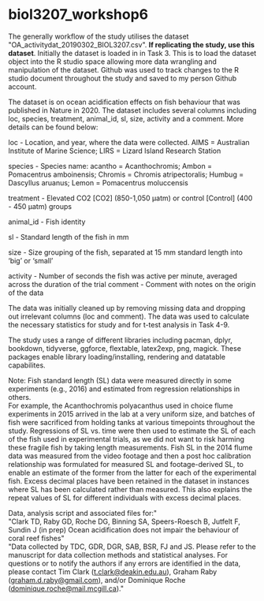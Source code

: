 # biol3207_workshop6

The generally workflow of the study utilises the dataset "OA_activitydat_20190302_BIOL3207.csv". **If replicating the study, use this dataset**. Initially the dataset is loaded in in Task 3. This is to load the dataset object into the R studio space allowing more data wrangling and manipulation of the dataset. Github was used to track changes to the R studio document throughout the study and saved to my person Github account.

The dataset is on ocean acidification effects on fish behaviour that was published in Nature in 2020. The dataset includes several columns including loc, species, treatment, animal_id, sl, size, activity and a comment. More details can be found below:

loc - Location, and year, where the data were collected. AIMS = Australian Institute of Marine Science; LIRS = Lizard Island Research Station

species - Species name: acantho = Acanthochromis; Ambon = Pomacentrus amboinensis; Chromis = Chromis atripectoralis; Humbug = Dascyllus aruanus; Lemon = Pomacentrus moluccensis

treatment - 	Elevated CO2 [CO2] (850-1,050 µatm) or control [Control] (400 - 450 µatm) groups

animal_id - Fish identity

sl - Standard length of the fish in mm

size - Size grouping of the fish, separated at 15 mm standard length into ‘big’ or ‘small’

activity - 	Number of seconds the fish was active per minute, averaged across the duration of the trial
comment - Comment with notes on the origin of the data

The data was initially cleaned up by removing missing data and dropping out irrelevant columns (loc and comment). The data was used to calculate the necessary statistics for study and for t-test analysis in Task 4-9.

The study uses a range of different libraries including pacman, dplyr, bookdown, tidyverse, ggforce, flextable, latex2exp, png, magick. These packages enable library loading/installing, rendering and datatable capabilites.

Note: Fish standard length (SL) data were measured directly in some experiments (e.g., 2016) and estimated from regression relationships in others.  
For example, the Acanthochromis polyacanthus used in choice flume experiments in 2015 arrived in the lab at a very uniform size, and batches of fish 
were sacrificed from holding tanks at various timepoints throughout the study.  Regressions of SL vs. time were then used to estimate the SL of each 
of the fish used in experimental trials, as we did not want to risk harming these fragile fish by taking length measurements.  Fish SL in the 2014 flume 
data was measured from the video footage and then a post hoc calibration relationship was formulated for measured SL and footage-derived SL, to enable 
an estimate of the former from the latter for each of the experimental fish.  Excess decimal places have been retained in the dataset in instances where 
SL has been calculated rather than measured. This also explains the repeat values of SL for different individuals with excess decimal places.

Data, analysis script and associated files for:"			
"Clark TD, Raby GD, Roche DG, Binning SA, Speers-Roesch B, Jutfelt F, Sundin J (in prep) Ocean acidification does not impair the behaviour of coral reef fishes"			
"Data collected by TDC, GDR, DGR, SAB, BSR, FJ and JS. Please refer to the manuscript for data collection methods and statistical analyses. For questions or to notify the authors if any errors are identified in the data, please contact Tim Clark (t.clark@deakin.edu.au), Graham Raby (graham.d.raby@gmail.com), and/or Dominique Roche (dominique.roche@mail.mcgill.ca)."			
